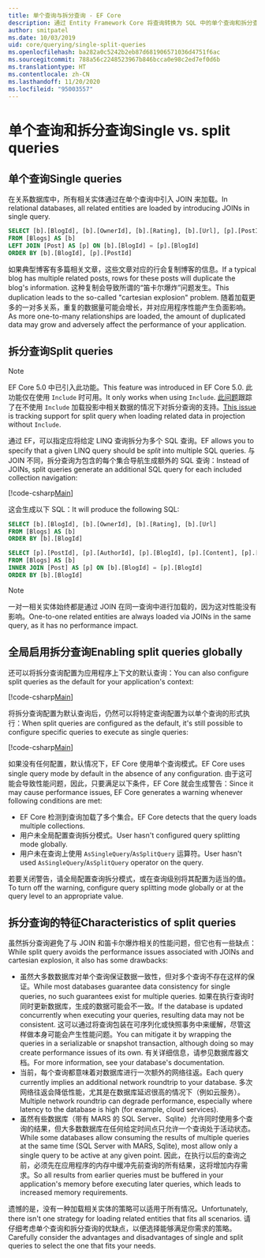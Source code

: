 ```yaml
---
title: 单个查询与拆分查询 - EF Core
description: 通过 Entity Framework Core 将查询转换为 SQL 中的单个查询和拆分查询
author: smitpatel
ms.date: 10/03/2019
uid: core/querying/single-split-queries
ms.openlocfilehash: ba282a0c5242b2eb87d681906571036d4751f6ac
ms.sourcegitcommit: 788a56c2248523967b846bcca0e98c2ed7ef0d6b
ms.translationtype: HT
ms.contentlocale: zh-CN
ms.lasthandoff: 11/20/2020
ms.locfileid: "95003557"
---
```

# <a name="single-vs-split-queries"></a><span data-ttu-id="fac04-103">单个查询和拆分查询</span><span class="sxs-lookup"><span data-stu-id="fac04-103">Single vs. split queries</span></span>

## <a name="single-queries"></a><span data-ttu-id="fac04-104">单个查询</span><span class="sxs-lookup"><span data-stu-id="fac04-104">Single queries</span></span>

<span data-ttu-id="fac04-105">在关系数据库中，所有相关实体通过在单个查询中引入 JOIN 来加载。</span><span class="sxs-lookup"><span data-stu-id="fac04-105">In relational databases, all related entities are loaded by introducing JOINs in single query.</span></span>

```sql
SELECT [b].[BlogId], [b].[OwnerId], [b].[Rating], [b].[Url], [p].[PostId], [p].[AuthorId], [p].[BlogId], [p].[Content], [p].[Rating], [p].[Title]
FROM [Blogs] AS [b]
LEFT JOIN [Post] AS [p] ON [b].[BlogId] = [p].[BlogId]
ORDER BY [b].[BlogId], [p].[PostId]
```

<span data-ttu-id="fac04-106">如果典型博客有多篇相关文章，这些文章对应的行会复制博客的信息。</span><span class="sxs-lookup"><span data-stu-id="fac04-106">If a typical blog has multiple related posts, rows for these posts will duplicate the blog's information.</span></span> <span data-ttu-id="fac04-107">这种复制会导致所谓的“笛卡尔爆炸”问题发生。</span><span class="sxs-lookup"><span data-stu-id="fac04-107">This duplication leads to the so-called "cartesian explosion" problem.</span></span> <span data-ttu-id="fac04-108">随着加载更多的一对多关系，重复的数据量可能会增长，并对应用程序性能产生负面影响。</span><span class="sxs-lookup"><span data-stu-id="fac04-108">As more one-to-many relationships are loaded, the amount of duplicated data may grow and adversely affect the performance of your application.</span></span>

## <a name="split-queries"></a><span data-ttu-id="fac04-109">拆分查询</span><span class="sxs-lookup"><span data-stu-id="fac04-109">Split queries</span></span>

> [!NOTE]
> <span data-ttu-id="fac04-110">EF Core 5.0 中已引入此功能。</span><span class="sxs-lookup"><span data-stu-id="fac04-110">This feature was introduced in EF Core 5.0.</span></span> <span data-ttu-id="fac04-111">此功能仅在使用 `Include` 时可用。</span><span class="sxs-lookup"><span data-stu-id="fac04-111">It only works when using `Include`.</span></span> <span data-ttu-id="fac04-112">[此问题](https://github.com/dotnet/efcore/issues/21234)跟踪了在不使用 `Include` 加载投影中相关数据的情况下对拆分查询的支持。</span><span class="sxs-lookup"><span data-stu-id="fac04-112">[This issue](https://github.com/dotnet/efcore/issues/21234) is tracking support for split query when loading related data in projection without `Include`.</span></span>

<span data-ttu-id="fac04-113">通过 EF，可以指定应将给定 LINQ 查询拆分为多个 SQL 查询。</span><span class="sxs-lookup"><span data-stu-id="fac04-113">EF allows you to specify that a given LINQ query should be *split* into multiple SQL queries.</span></span> <span data-ttu-id="fac04-114">与 JOIN 不同，拆分查询为包含的每个集合导航生成额外的 SQL 查询：</span><span class="sxs-lookup"><span data-stu-id="fac04-114">Instead of JOINs, split queries generate an additional SQL query for each included collection navigation:</span></span>

[!code-csharp[Main](../../../samples/core/Querying/RelatedData/Program.cs?name=AsSplitQuery&highlight=5)]

<span data-ttu-id="fac04-115">这会生成以下 SQL：</span><span class="sxs-lookup"><span data-stu-id="fac04-115">It will produce the following SQL:</span></span>

```sql
SELECT [b].[BlogId], [b].[OwnerId], [b].[Rating], [b].[Url]
FROM [Blogs] AS [b]
ORDER BY [b].[BlogId]

SELECT [p].[PostId], [p].[AuthorId], [p].[BlogId], [p].[Content], [p].[Rating], [p].[Title], [b].[BlogId]
FROM [Blogs] AS [b]
INNER JOIN [Post] AS [p] ON [b].[BlogId] = [p].[BlogId]
ORDER BY [b].[BlogId]
```

> [!NOTE]
> <span data-ttu-id="fac04-116">一对一相关实体始终都是通过 JOIN 在同一查询中进行加载的，因为这对性能没有影响。</span><span class="sxs-lookup"><span data-stu-id="fac04-116">One-to-one related entities are always loaded via JOINs in the same query, as it has no performance impact.</span></span>

## <a name="enabling-split-queries-globally"></a><span data-ttu-id="fac04-117">全局启用拆分查询</span><span class="sxs-lookup"><span data-stu-id="fac04-117">Enabling split queries globally</span></span>

<span data-ttu-id="fac04-118">还可以将拆分查询配置为应用程序上下文的默认查询：</span><span class="sxs-lookup"><span data-stu-id="fac04-118">You can also configure split queries as the default for your application's context:</span></span>

[!code-csharp[Main](../../../samples/core/Querying/RelatedData/SplitQueriesBloggingContext.cs?name=QuerySplittingBehaviorSplitQuery&highlight=6)]

<span data-ttu-id="fac04-119">将拆分查询配置为默认查询后，仍然可以将特定查询配置为以单个查询的形式执行：</span><span class="sxs-lookup"><span data-stu-id="fac04-119">When split queries are configured as the default, it's still possible to configure specific queries to execute as single queries:</span></span>

[!code-csharp[Main](../../../samples/core/Querying/RelatedData/Program.cs?name=AsSingleQuery&highlight=5)]

<span data-ttu-id="fac04-120">如果没有任何配置，默认情况下，EF Core 使用单个查询模式。</span><span class="sxs-lookup"><span data-stu-id="fac04-120">EF Core uses single query mode by default in the absence of any configuration.</span></span> <span data-ttu-id="fac04-121">由于这可能会导致性能问题，因此，只要满足以下条件，EF Core 就会生成警告：</span><span class="sxs-lookup"><span data-stu-id="fac04-121">Since it may cause performance issues, EF Core generates a warning whenever following conditions are met:</span></span>

- <span data-ttu-id="fac04-122">EF Core 检测到查询加载了多个集合。</span><span class="sxs-lookup"><span data-stu-id="fac04-122">EF Core detects that the query loads multiple collections.</span></span>
- <span data-ttu-id="fac04-123">用户未全局配置查询拆分模式。</span><span class="sxs-lookup"><span data-stu-id="fac04-123">User hasn't configured query splitting mode globally.</span></span>
- <span data-ttu-id="fac04-124">用户未在查询上使用 `AsSingleQuery`/`AsSplitQuery` 运算符。</span><span class="sxs-lookup"><span data-stu-id="fac04-124">User hasn't used `AsSingleQuery`/`AsSplitQuery` operator on the query.</span></span>

<span data-ttu-id="fac04-125">若要关闭警告，请全局配置查询拆分模式，或在查询级别将其配置为适当的值。</span><span class="sxs-lookup"><span data-stu-id="fac04-125">To turn off the warning, configure query splitting mode globally or at the query level to an appropriate value.</span></span>

## <a name="characteristics-of-split-queries"></a><span data-ttu-id="fac04-126">拆分查询的特征</span><span class="sxs-lookup"><span data-stu-id="fac04-126">Characteristics of split queries</span></span>

<span data-ttu-id="fac04-127">虽然拆分查询避免了与 JOIN 和笛卡尔爆炸相关的性能问题，但它也有一些缺点：</span><span class="sxs-lookup"><span data-stu-id="fac04-127">While split query avoids the performance issues associated with JOINs and cartesian explosion, it also has some drawbacks:</span></span>

- <span data-ttu-id="fac04-128">虽然大多数数据库对单个查询保证数据一致性，但对多个查询不存在这样的保证。</span><span class="sxs-lookup"><span data-stu-id="fac04-128">While most databases guarantee data consistency for single queries, no such guarantees exist for multiple queries.</span></span> <span data-ttu-id="fac04-129">如果在执行查询时同时更新数据库，生成的数据可能会不一致。</span><span class="sxs-lookup"><span data-stu-id="fac04-129">If the database is updated concurrently when executing your queries, resulting data may not be consistent.</span></span> <span data-ttu-id="fac04-130">这可以通过将查询包装在可序列化或快照事务中来缓解，尽管这样做本身可能会产生性能问题。</span><span class="sxs-lookup"><span data-stu-id="fac04-130">You can mitigate it by wrapping the queries in a serializable or snapshot transaction, although doing so may create performance issues of its own.</span></span> <span data-ttu-id="fac04-131">有关详细信息，请参见数据库器文档。</span><span class="sxs-lookup"><span data-stu-id="fac04-131">For more information, see your database's documentation.</span></span>
- <span data-ttu-id="fac04-132">当前，每个查询都意味着对数据库进行一次额外的网络往返。</span><span class="sxs-lookup"><span data-stu-id="fac04-132">Each query currently implies an additional network roundtrip to your database.</span></span> <span data-ttu-id="fac04-133">多次网络往返会降低性能，尤其是在数据库延迟很高的情况下（例如云服务）。</span><span class="sxs-lookup"><span data-stu-id="fac04-133">Multiple network roundtrip can degrade performance, especially where latency to the database is high (for example, cloud services).</span></span>
- <span data-ttu-id="fac04-134">虽然有些数据库（带有 MARS 的 SQL Server、Sqlite）允许同时使用多个查询的结果，但大多数数据库在任何给定时间点只允许一个查询处于活动状态。</span><span class="sxs-lookup"><span data-stu-id="fac04-134">While some databases allow consuming the results of multiple queries at the same time (SQL Server with MARS, Sqlite), most allow only a single query to be active at any given point.</span></span> <span data-ttu-id="fac04-135">因此，在执行以后的查询之前，必须先在应用程序的内存中缓冲先前查询的所有结果，这将增加内存需求。</span><span class="sxs-lookup"><span data-stu-id="fac04-135">So all results from earlier queries must be buffered in your application's memory before executing later queries, which leads to increased memory requirements.</span></span>

<span data-ttu-id="fac04-136">遗憾的是，没有一种加载相关实体的策略可以适用于所有情况。</span><span class="sxs-lookup"><span data-stu-id="fac04-136">Unfortunately, there isn't one strategy for loading related entities that fits all scenarios.</span></span> <span data-ttu-id="fac04-137">请仔细考虑单个查询和拆分查询的优缺点，以便选择能够满足你需求的策略。</span><span class="sxs-lookup"><span data-stu-id="fac04-137">Carefully consider the advantages and disadvantages of single and split queries to select the one that fits your needs.</span></span>

